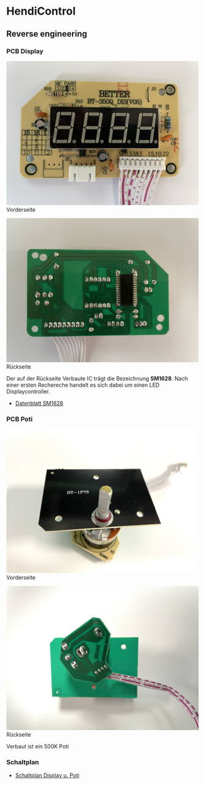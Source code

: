 # HendiControl


## Reverse engineering

### PCB Display

![IMG_0695.jpg](photos/IMG_0695.jpg)
Vorderseite

![IMG_0694.jpg](photos/IMG_0694.jpg)
Rückseite

Der auf der Rückseite Verbaute IC trägt die Bezeichnung __SM1628__. Nach einer ersten Rechereche handelt es sich dabei um einen LED Displaycontroller.
* [Datenblatt SM1628](docu/SM1628.PDF)

### PCB Poti

![IMG_0697.jpg](photos/IMG_0697.jpg)
Vorderseite

![IMG_0699.jpg](photos/IMG_0699.jpg)
Rückseite

Verbaut ist ein 500K Poti

### Schaltplan

* [Schaltplan Display u. Poti](reverse_engineering/Schematic_UI.pdf)
